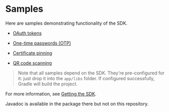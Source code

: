 # Samples

Here are samples demonstrating functionality of the SDK. 

- [OAuth tokens](oauth/OAuthDemo)

- [One-time passwords (OTP)](otp/SimpleAuthenticator)

- [Certificate pinning](certificate-pinning.md)

- [QR code scanning](qr-code-scanning.md)

<!-- "Caution" yellow indent? Not possible. Maybe regular indent? -->
> Note that all samples depend on the SDK. They're pre-configured for it: just drop it into the `app/libs` folder. If configured successfully, Gradle will build the project.

For more information, see [Getting the SDK](getting-the-sdk.md#download).

Javadoc is available in the package there but not on this repository.
